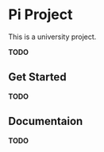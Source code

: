 # Pi Project
This is a university project.

**TODO**

## Get Started
**TODO**

## Documentaion
**TODO**